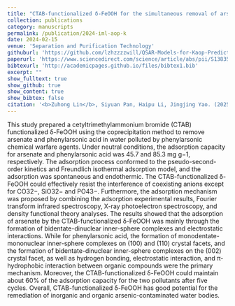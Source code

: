 ```yaml
---
title: "CTAB-functionalized δ-FeOOH for the simultaneous removal of arsenate and phenylarsonic acid in phenylarsenic chemical warfare"
collection: publications
category: manuscripts
permalink: /publication/2024-iml-aop-k
date: 2024-02-15
venue: 'Separation and Purification Technology'
githuburl: 'https://github.com/lzhzzzzwill/QSAR-Models-for-Kaop-Prediction'
paperurl: 'https://www.sciencedirect.com/science/article/abs/pii/S1383586624003885?via%3Dihub'
bibtexurl: 'http://academicpages.github.io/files/bibtex1.bib'
excerpt: ""
show_fulltext: true
show_github: true
show_content: true
show_bibtex: false
citation: '<b>Zuhong Lin</b>, Siyuan Pan, Haipu Li, Jingjing Yao. (2025). "CTAB-functionalized δ-FeOOH for the simultaneous removal of arsenate and phenylarsonic acid in phenylarsenic chemical warfare." <i>Separation and Purification Technology</i>, <b>340</b>, 126649.'
---
```

This study prepared a cetyltrimethylammonium bromide (CTAB) functionalized δ-FeOOH using the coprecipitation method to remove arsenate and phenylarsonic acid in water polluted by phenylarsonic chemical warfare agents. Under neutral conditions, the adsorption capacity for arsenate and phenylarsonic acid was 45.7 and 85.3 mg g−1, respectively. The adsorption process conformed to the pseudo-second-order kinetics and Freundlich isothermal adsorption model, and the adsorption was spontaneous and endothermic. The CTAB-functionalized δ-FeOOH could effectively resist the interference of coexisting anions except for CO32−, SiO32− and PO43−. Furthermore, the adsorption mechanism was proposed by combining the adsorption experimental results, Fourier transform infrared spectroscopy, X-ray photoelectron spectroscopy, and density functional theory analyses. The results showed that the adsorption of arsenate by the CTAB-functionalized δ-FeOOH was mainly through the formation of bidentate-dinuclear inner-sphere complexes and electrostatic interactions. While for phenylarsonic acid, the formation of monodentate-mononuclear inner-sphere complexes on (100) and (110) crystal facets, and the formation of bidentate-dinuclear inner-sphere complexes on the (002) crystal facet, as well as hydrogen bonding, electrostatic interaction, and π-hydrophobic interaction between organic compounds were the primary mechanism. Moreover, the CTAB-functionalized δ-FeOOH could maintain about 60% of the adsorption capacity for the two pollutants after five cycles. Overall, CTAB-functionalized δ-FeOOH has good potential for the remediation of inorganic and organic arsenic-contaminated water bodies.
